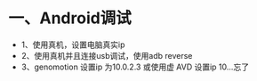 # 一、Android调试
- 1、使用真机，设置电脑真实ip
- 2、使用真机并且连接usb调试，使用adb reverse
- 3、genomotion 设置ip 为10.0.2.3 或使用虚 AVD 设置ip 10...忘了
